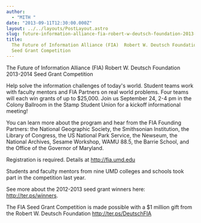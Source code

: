 ```yaml
---
author:
  - "MITH "
date: "2013-09-11T12:30:00.000Z"
layout: ../../layouts/PostLayout.astro
slug: future-information-alliance-fia-robert-w-deutsch-foundation-2013-2014-seed-grant-competition
title:
  The Future of Information Alliance (FIA)  Robert W. Deutsch Foundation  2013-2014
  Seed Grant Competition
---
```


The Future of Information Alliance (FIA) Robert W. Deutsch Foundation 2013-2014 Seed Grant Competition

Help solve the information challenges of today's world. Student teams work with faculty mentors and FIA Partners on real world problems. Four teams will each win grants of up to \$25,000. Join us September 24, 2-4 pm in the Colony Ballroom in the Stamp Student Union for a kickoff informational meeting!

You can learn more about the program and hear from the FIA Founding Partners: the National Geographic Society, the Smithsonian Institution, the Library of Congress, the US National Park Service, the Newseum, the National Archives, Sesame Workshop, WAMU 88.5, the Barrie School, and the Office of the Governor of Maryland.

Registration is required. Details at http://fia.umd.edu

Students and faculty mentors from nine UMD colleges and schools took part in the competition last year.

See more about the 2012-2013 seed grant winners here: http://ter.ps/winners.

The FIA Seed Grant Competition is made possible with a \$1 million gift from the Robert W. Deutsch Foundation http://ter.ps/DeutschFIA
